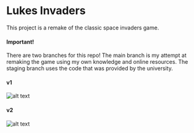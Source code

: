 # Lukes Invaders
This project is a remake of the classic space invaders game.
#### Important!
There are two branches for this repo!
The main branch is my attempt at remaking the game using my own knowledge and online resources. The staging branch uses the code that was provided by the university.

#### v1
![alt text](https://user-images.githubusercontent.com/30378184/38784430-a2b93fb2-4109-11e8-885e-68e319c1bce9.png)
#### v2
![alt text](https://user-images.githubusercontent.com/30378184/38784402-3c4b6c14-4109-11e8-8cda-634afd8396b3.png)
